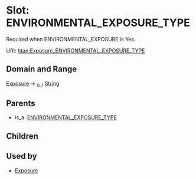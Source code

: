 
# Slot: ENVIRONMENTAL_EXPOSURE_TYPE

Required when ENVIRONMENTAL_EXPOSURE is Yes

URI: [htan:Exposure_ENVIRONMENTAL_EXPOSURE_TYPE](https://w3id.org/htan/Exposure_ENVIRONMENTAL_EXPOSURE_TYPE)


## Domain and Range

[Exposure](Exposure.md) &#8594;  <sub>0..1</sub> [String](types/String.md)

## Parents

 *  is_a: [ENVIRONMENTAL_EXPOSURE_TYPE](ENVIRONMENTAL_EXPOSURE_TYPE.md)

## Children


## Used by

 * [Exposure](Exposure.md)
